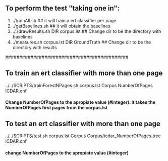 ## To perform the test "taking one in":

1. ./trainAll.sh       ## it will train a ert classifier per page
2. ./getBaselines.sh   ## it will obtain the baselines
3. ././drawResults.sh  DIR corpus.lst        ## Change dir to be the directory with baselines
4. ./measures.sh corpus.lst DIR GroundTruth  ## Change dir to be the directory with results

############################################

## To train an ert classifier with more than one page
../../SCRIPTS/trainForestNPages.sh corpus.lst Corpus NumberOfPages ICDAR.cnf 
#### Change NumberOfPages to the apropiate value (#integer). It takes the NumberOfPages first pages from the corpus.lst

## To test an ert classifier with more than one page
../../SCRIPTS/test.sh corpus.lst Corpus Corpus/icdar_NumberOfPages.tree ICDAR.cnf 
#### change NumberOfPages to the apropiate value (#integer)

